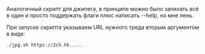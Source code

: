 Аналогичный скрипт для джипега, в принципе можно было запихать всё в один и просто поддержать флаги плюс написать --help, но мне лень. 

При запуске скрипта указываем URL нужного треда вторым аргументом в виде:
```bash
./jpg.sh https://2ch.hk.....
```
